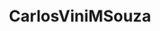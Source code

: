 ---
title: CarlosViniMSouza
github: https://github.com/CarlosViniMSouza
mode: dark
transition: 3s
archetype:
  - Little Bit of Everything
---
